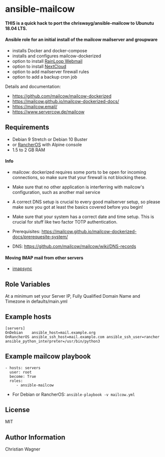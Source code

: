 ansible-mailcow
=================

#### THIS is a quick hack to port the chriswayg/ansible-mailcow to Ubunutu 18.04 LTS. 

#### Ansible role for an initial install of the mailcow mailserver and groupware

- installs Docker and docker-compose
- installs and configures mailcow-dockerized
- option to install [RainLoop Webmail](https://www.rainloop.net/)
- option to install [NextCloud](https://nextcloud.com/)
- option to add mailserver firewall rules
- option to add a backup cron job

Details and documentation:
- https://github.com/mailcow/mailcow-dockerized
- https://mailcow.github.io/mailcow-dockerized-docs/
- https://mailcow.email/
- https://www.servercow.de/mailcow

Requirements
------------

- Debian 9 Stretch or Debian 10 Buster
- or [RancherOS](https://rancher.com/rancher-os/) with Alpine console
- 1.5 to 2 GB RAM

#### Info

- mailcow: dockerized requires some ports to be open for incoming connections, so make sure that your firewall is not blocking these.
- Make sure that no other application is interferring with mailcow's configuration, such as another mail service
- A correct DNS setup is crucial to every good mailserver setup, so please make sure you got at least the basics covered before you begin!
- Make sure that your system has a correct date and time setup. This is crucial for stuff like two factor TOTP authentication.

- Prerequisites: https://mailcow.github.io/mailcow-dockerized-docs/prerequesite-system/
- DNS: https://github.com/mailcow/mailcow/wiki/DNS-records

#### Moving IMAP mail from other servers

* [imapsync](https://github.com/imapsync/imapsync)

Role Variables
--------------

At a minimum set your Server IP, Fully Qualified Domain Name and Timezone in defaults/main.yml

Example hosts
-------------

    [servers]
    OnDebian    ansible_host=mail.example.org
    OnRancherOS ansible_ssh_host=mail.example.com ansible_ssh_user=rancher ansible_python_interpreter=/usr/bin/python3

Example mailcow playbook
----------------

    - hosts: servers
      user: root
      become: True
      roles:
         - ansible-mailcow


- For Debian or RancherOS: `ansible-playbook -v mailcow.yml`

License
-------

MIT

Author Information
------------------

Christian Wagner
